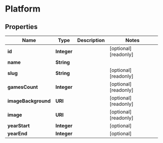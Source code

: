 

# Platform


## Properties

| Name | Type | Description | Notes |
|------------ | ------------- | ------------- | -------------|
|**id** | **Integer** |  |  [optional] [readonly] |
|**name** | **String** |  |  |
|**slug** | **String** |  |  [optional] [readonly] |
|**gamesCount** | **Integer** |  |  [optional] [readonly] |
|**imageBackground** | **URI** |  |  [optional] [readonly] |
|**image** | **URI** |  |  [optional] [readonly] |
|**yearStart** | **Integer** |  |  [optional] |
|**yearEnd** | **Integer** |  |  [optional] |



